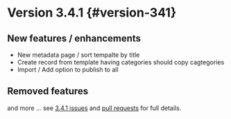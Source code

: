 # Version 3.4.1 {#version-341}

## New features / enhancements

* New metadata page / sort tempalte by title
* Create record from template having categories should copy cagtegories
* Import / Add option to publish to all

## Removed features

and more \... see [3.4.1 issues](https://github.com/geonetwork/core-geonetwork/issues?q=is%3Aissue+milestone%3A3.4.1+is%3Aclosed) and [pull requests](https://github.com/geonetwork/core-geonetwork/pulls?q=milestone%3A3.4.1+is%3Aclosed+is%3Apr) for full details.
